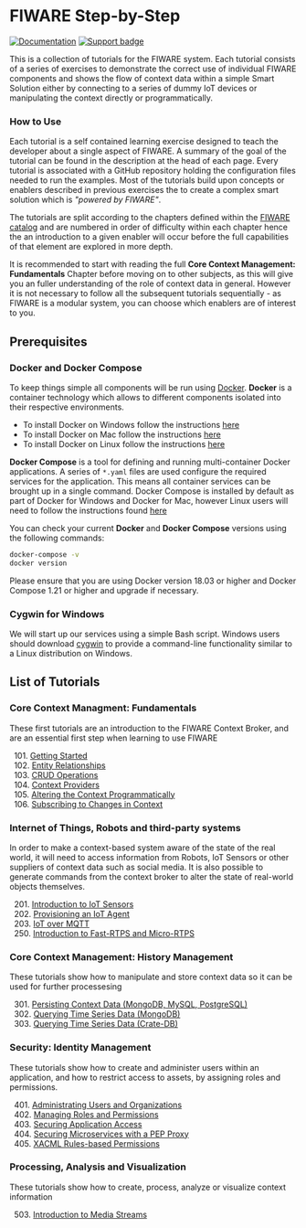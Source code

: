 # FIWARE Step-by-Step

[![Documentation](https://nexus.lab.fiware.org/repository/raw/public/badges/chapters/documentation.svg)](https://fiware-tutorials.rtfd.io)
[![Support badge](https://nexus.lab.fiware.org/repository/raw/public/badges/stackoverflow/fiware.svg)](https://stackoverflow.com/questions/tagged/fiware)

This is a collection of tutorials for the FIWARE system. Each tutorial consists
of a series of exercises to demonstrate the correct use of individual FIWARE
components and shows the flow of context data within a simple Smart Solution
either by connecting to a series of dummy IoT devices or manipulating the
context directly or programmatically.

<h3>How to Use</h3>

Each tutorial is a self contained learning exercise designed to teach the
developer about a single aspect of FIWARE. A summary of the goal of the tutorial
can be found in the description at the head of each page. Every tutorial is
associated with a GitHub repository holding the configuration files needed to
run the examples. Most of the tutorials build upon concepts or enablers
described in previous exercises the to create a complex smart solution which is
_"powered by FIWARE"_.

The tutorials are split according to the chapters defined within the
[FIWARE catalog](https://www.fiware.org/developers/catalogue/) and are numbered
in order of difficulty within each chapter hence the an introduction to a given
enabler will occur before the full capabilities of that element are explored in
more depth.

It is recommended to start with reading the full **Core Context Management:
Fundamentals** Chapter before moving on to other subjects, as this will give you
an fuller understanding of the role of context data in general. However it is
not necessary to follow all the subsequent tutorials sequentially - as FIWARE is
a modular system, you can choose which enablers are of interest to you.

## Prerequisites

### Docker and Docker Compose

To keep things simple all components will be run using
[Docker](https://www.docker.com). **Docker** is a container technology which
allows to different components isolated into their respective environments.

-   To install Docker on Windows follow the instructions
    [here](https://docs.docker.com/docker-for-windows/)
-   To install Docker on Mac follow the instructions
    [here](https://docs.docker.com/docker-for-mac/)
-   To install Docker on Linux follow the instructions
    [here](https://docs.docker.com/install/)

**Docker Compose** is a tool for defining and running multi-container Docker
applications. A series of `*.yaml` files are used configure the required
services for the application. This means all container services can be brought
up in a single command. Docker Compose is installed by default as part of Docker
for Windows and Docker for Mac, however Linux users will need to follow the
instructions found [here](https://docs.docker.com/compose/install/)

You can check your current **Docker** and **Docker Compose** versions using the
following commands:

```bash
docker-compose -v
docker version
```

Please ensure that you are using Docker version 18.03 or higher and Docker
Compose 1.21 or higher and upgrade if necessary.

### Cygwin for Windows

We will start up our services using a simple Bash script. Windows users should
download [cygwin](http://www.cygwin.com/) to provide a command-line
functionality similar to a Linux distribution on Windows.

## List of Tutorials

<h3>Core Context Managment: Fundamentals</h3>

These first tutorials are an introduction to the FIWARE Context Broker, and are
an essential first step when learning to use FIWARE

&nbsp; 101. [Getting Started](getting-started.md)<br/> &nbsp; 102.
[Entity Relationships](entity-relationships.md)<br/> &nbsp; 103.
[CRUD Operations](crud-operations.md)<br/> &nbsp; 104.
[Context Providers](context-providers.md)<br/> &nbsp; 105.
[Altering the Context Programmatically](accessing-context.md)<br/> &nbsp; 106.
[Subscribing to Changes in Context](subscriptions.md)<br/>

<h3>Internet of Things, Robots and third-party systems</h3>

In order to make a context-based system aware of the state of the real world, it
will need to access information from Robots, IoT Sensors or other suppliers of
context data such as social media. It is also possible to generate commands from
the context broker to alter the state of real-world objects themselves.

&nbsp; 201. [Introduction to IoT Sensors](iot-sensors.md)<br/> &nbsp; 202.
[Provisioning an IoT Agent](iot-agent.md)<br/> &nbsp; 203.
[IoT over MQTT](iot-over-mqtt.md)<br/> &nbsp; 250.
[Introduction to Fast-RTPS and Micro-RTPS ](fast-rtps-micro-rtps.md)<br/>

<h3>Core Context Management: History Management</h3>

These tutorials show how to manipulate and store context data so it can be used
for further processesing

&nbsp; 301.
[Persisting Context Data (MongoDB, MySQL, PostgreSQL)](historic-context.md)<br/>
&nbsp; 302. [Querying Time Series Data (MongoDB)](short-term-history.md)<br/>
&nbsp; 303. [Querying Time Series Data (Crate-DB)](time-series-data.md)<br/>

<h3>Security: Identity Management</h3>

These tutorials show how to create and administer users within an application,
and how to restrict access to assets, by assigning roles and permissions.

&nbsp; 401.
[Administrating Users and Organizations](identity-management.md)<br/>
&nbsp; 402. [Managing Roles and Permissions](roles-permissions.md)<br/>
&nbsp; 403. [Securing Application Access](securing-access.md)<br/>
&nbsp; 404. [Securing Microservices with a PEP Proxy](pep-proxy.md)<br/>
&nbsp; 405. [XACML Rules-based Permissions](xacml-access-rules.md)<br/>

<h3>Processing, Analysis and Visualization</h3>

These tutorials show how to create, process, analyze or visualize context
information

&nbsp; 503. [Introduction to Media Streams](media-streams.md)<br/>

